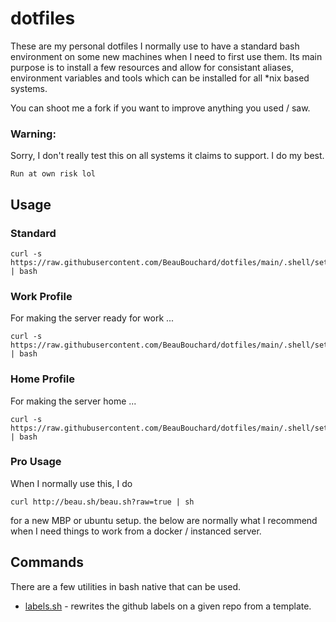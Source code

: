 # dotfiles

These are my personal dotfiles I normally use to have a standard bash environment on some new machines when I need to first use them. Its main purpose is to install a few resources and allow for consistant aliases, environment variables and tools which can be installed for all *nix based systems. 

You can shoot me a fork if you want to improve anything you used / saw. 

### Warning: 

Sorry, I don't really test this on all systems it claims to support. I do my best. 

    Run at own risk lol 



## Usage 

### Standard

```
curl -s https://raw.githubusercontent.com/BeauBouchard/dotfiles/main/.shell/setup/install/bash.sh | bash
```


### Work Profile

For making the server ready for work ...

```
curl -s https://raw.githubusercontent.com/BeauBouchard/dotfiles/main/.shell/setup/install/bash_work.sh | bash
```


### Home Profile

For making the server home ...

```
curl -s https://raw.githubusercontent.com/BeauBouchard/dotfiles/main/.shell/setup/install/bash_home.sh | bash
```

### Pro Usage

When I normally use this, I do 


```
curl http://beau.sh/beau.sh?raw=true | sh
```

for a new MBP or ubuntu setup. the below are normally what I recommend when I need things to work from a docker / instanced server. 

## Commands

There are a few utilities in bash native that can be used.

* [labels.sh](https://github.com/BeauBouchard/dotfiles/tree/main/.shell/commands/github/labels) - rewrites the github labels on a given repo from a template. 
